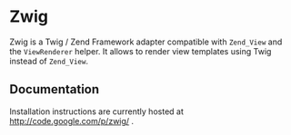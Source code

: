 Zwig
====

Zwig is a Twig / Zend Framework adapter compatible with `Zend_View` and the `ViewRenderer` helper. It allows to render view templates using Twig instead of `Zend_View`.

Documentation
-------------

Installation instructions are currently hosted at http://code.google.com/p/zwig/ .

